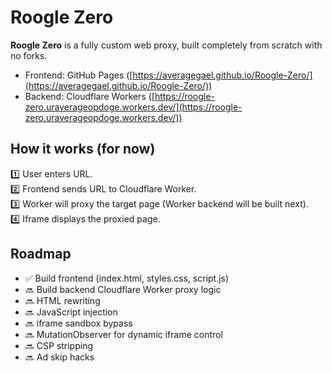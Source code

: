 # Roogle Zero

**Roogle Zero** is a fully custom web proxy, built completely from scratch with no forks.

- Frontend: GitHub Pages ([https://averagegael.github.io/Roogle-Zero/](https://averagegael.github.io/Roogle-Zero/))
- Backend: Cloudflare Workers ([https://roogle-zero.uraverageopdoge.workers.dev/](https://roogle-zero.uraverageopdoge.workers.dev/))

## How it works (for now)

1️⃣ User enters URL.  
2️⃣ Frontend sends URL to Cloudflare Worker.  
3️⃣ Worker will proxy the target page (Worker backend will be built next).  
4️⃣ Iframe displays the proxied page.

## Roadmap

- ✅ Build frontend (index.html, styles.css, script.js)
- 🔜 Build backend Cloudflare Worker proxy logic
- 🔜 HTML rewriting
- 🔜 JavaScript injection
- 🔜 iframe sandbox bypass
- 🔜 MutationObserver for dynamic iframe control
- 🔜 CSP stripping
- 🔜 Ad skip hacks

